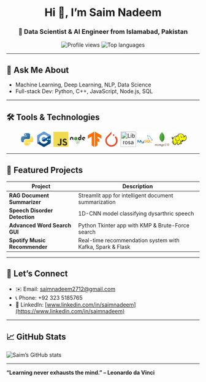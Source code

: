 <h1 align="center">Hi 👋, I’m Saim Nadeem</h1>
<h3 align="center">🌟 Data Scientist & AI Engineer from Islamabad, Pakistan</h3>

<p align="center">
  <img src="https://komarev.com/ghpvc/?username=Saim-Nadeem&style=flat-square&color=brightgreen" alt="Profile views"/>
  <img src="https://github-readme-stats.vercel.app/api/top-langs?username=Saim-Nadeem&layout=compact&theme=radical" alt="Top languages"/>
</p>


---

## 💬 Ask Me About
- Machine Learning, Deep Learning, NLP, Data Science  
- Full-stack Dev: Python, C++, JavaScript, Node.js, SQL

---

## 🛠️ Tools & Technologies

<p align="center">
  <img src="https://raw.githubusercontent.com/devicons/devicon/master/icons/python/python-original.svg" width="40" height="40" title="Python"/>
  <img src="https://raw.githubusercontent.com/devicons/devicon/master/icons/cplusplus/cplusplus-original.svg" width="40" height="40" title="C++"/>
  <img src="https://raw.githubusercontent.com/devicons/devicon/master/icons/javascript/javascript-original.svg" width="40" height="40" title="JavaScript"/>
  <img src="https://raw.githubusercontent.com/devicons/devicon/master/icons/nodejs/nodejs-original-wordmark.svg" width="40" height="40" title="Node.js"/>
  <img src="https://raw.githubusercontent.com/devicons/devicon/master/icons/tensorflow/tensorflow-original.svg" width="40" height="40" title="TensorFlow"/>
  <img src="https://raw.githubusercontent.com/devicons/devicon/master/icons/pytorch/pytorch-original.svg" width="40" height="40" title="PyTorch"/>
  <img src="https://raw.githubusercontent.com/devicons/devicon/master/icons/librosa/librosa-original.svg" width="40" height="40" title="Librosa"/>
  <img src="https://raw.githubusercontent.com/devicons/devicon/master/icons/mysql/mysql-original-wordmark.svg" width="40" height="40" title="MySQL"/>
  <img src="https://raw.githubusercontent.com/devicons/devicon/master/icons/mongodb/mongodb-original-wordmark.svg" width="40" height="40" title="MongoDB"/>
  <img src="https://raw.githubusercontent.com/devicons/devicon/master/icons/hadoop/hadoop-original.svg" width="40" height="40" title="Hadoop"/>
</p>

---

## 📂 Featured Projects

| Project | Description |
|--------|-------------|
| **RAG Document Summarizer** | Streamlit app for intelligent document summarization |
| **Speech Disorder Detection** | 1D-CNN model classifying dysarthric speech |
| **Advanced Word Search GUI** | Python Tkinter app with KMP & Brute-Force search |
| **Spotify Music Recommender** | Real-time recommendation system with Kafka, Spark & Flask |

---

## 🤝 Let’s Connect

- ✉️ Email: saimnadeem2712@gmail.com  
- 📞 Phone: +92 323 5185765  
- 🔗 LinkedIn: [www.linkedin.com/in/saimnadeem](https://www.linkedin.com/in/saimnadeem)

---

## 📈 GitHub Stats

![Saim’s GitHub stats](https://github-readme-stats.vercel.app/api?username=Saim-Nadeem&show_icons=true&theme=radical)

---

**“Learning never exhausts the mind.” – Leonardo da Vinci**

